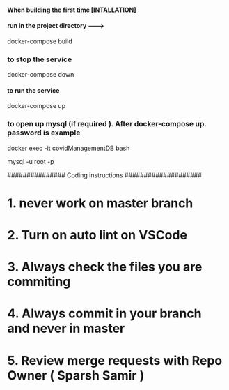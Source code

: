 #### When building the first time [INTALLATION]

#### run in the project directory --->

docker-compose build

### to stop the service

docker-compose down

#### to run the service

docker-compose up

### to open up mysql (if required ). After docker-compose up. password is example

docker exec -it covidManagementDB bash

mysql -u root -p

############### Coding instructions ####################

# 1. never work on master branch

# 2. Turn on auto lint on VSCode

# 3. Always check the files you are commiting

# 4. Always commit in your branch and never in master

# 5. Review merge requests with Repo Owner ( Sparsh Samir )
